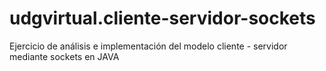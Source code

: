 # udgvirtual.cliente-servidor-sockets
Ejercicio de análisis e implementación del modelo cliente - servidor mediante sockets en JAVA
